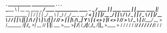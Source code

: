 __________.__                  ___________                                  ___________           .__                  .__                .__               
\______   \  |  __ __   ____   \_   _____/ ____   ___________  ____ ___.__. \__    ___/___   ____ |  |__   ____   ____ |  |   ____   ____ |__| ____   ______
 |    |  _/  | |  |  \_/ __ \   |    __)_ /    \_/ __ \_  __ \/ ___<   |  |   |    |_/ __ \_/ ___\|  |  \ /    \ /  _ \|  |  /  _ \ / ___\|  |/ __ \ /  ___/
 |    |   \  |_|  |  /\  ___/   |        \   |  \  ___/|  | \/ /_/  >___  |   |    |\  ___/\  \___|   Y  \   |  (  <_> )  |_(  <_> ) /_/  >  \  ___/ \___ \ 
 |______  /____/____/  \___  > /_______  /___|  /\___  >__|  \___  // ____|   |____| \___  >\___  >___|  /___|  /\____/|____/\____/\___  /|__|\___  >____  >
        \/                 \/          \/     \/     \/     /_____/ \/                   \/     \/     \/     \/                  /_____/         \/     \/ 